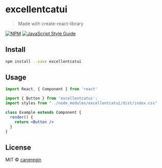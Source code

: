 # excellentcatui

> Made with create-react-library

[![NPM](https://img.shields.io/npm/v/excellentcatui.svg)](https://www.npmjs.com/package/excellentcatui) [![JavaScript Style Guide](https://img.shields.io/badge/code_style-standard-brightgreen.svg)](https://standardjs.com)

## Install

```bash
npm install --save excellentcatui
```

## Usage

```jsx
import React, { Component } from 'react'

import { Button } from 'excellentcatui';
import styles from "../node_modules/excellentcatui/dist/index.css"

class Example extends Component {
  render() {
    return <Button />
  }
}
```

## License

MIT © [caneregin](https://github.com/caneregin)
